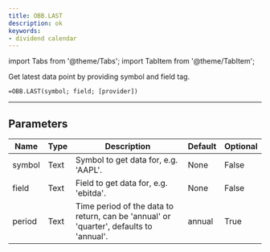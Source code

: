 ```yaml
---
title: OBB.LAST
description: ok
keywords:
- dividend calendar
---
```



<!-- markdownlint-disable MD012 MD031 MD033 -->

import Tabs from '@theme/Tabs';
import TabItem from '@theme/TabItem';

Get latest data point by providing symbol and field tag.

```excel wordwrap
=OBB.LAST(symbol; field; [provider])
```

---

## Parameters

| Name | Type | Description | Default | Optional |
| ---- | ---- | ----------- | ------- | -------- |
| symbol | Text | Symbol to get data for, e.g. 'AAPL'. | None | False |
| field | Text | Field to get data for, e.g. 'ebitda'. | None | False |
| period | Text | Time period of the data to return, can be 'annual' or 'quarter', defaults to 'annual'. | annual | True |

